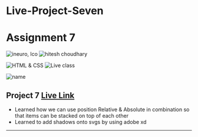 # Live-Project-Seven

# Assignment 7

![ineuro, lco](https://img.shields.io/badge/iNeuron-LCO-green)
![hitesh choudhary](https://img.shields.io/badge/Hitesh--Choudhary-Full--stack--JS--bootcamp-red)

![HTML & CSS](https://img.shields.io/badge/HTML-CSS-orange)
![Live class](https://img.shields.io/badge/LIVE--CLASS-PROJECT--7-lightgrey)

![name](https://img.shields.io/badge/Sana--Quazi)

## Project 7 [Live Link]()

- Learned how we can use position Relative & Absolute in combination so that items can be stacked on top of each other
- Learned to add shadows onto svgs by using adobe xd

---
